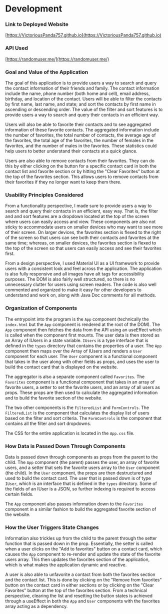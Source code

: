 # Development

### Link to Deployed Website

[https://VictoriousPanda757.github.io](https://VictoriousPanda757.github.io)

### API Used

[https://randomuser.me/](https://randomuser.me/)

### Goal and Value of the Application

The goal of this application is to provide users a way to search and query the contact information of their friends and family. The contact information include the name, phone number (both home and cell), email address, birthday, and location of the contact. Users will be able to filter the contacts by first name, last name, and state; and sort the contacts by first name in ascending or descending order. The value of the filter and sort features is to provide users a way to search and query their contacts in an efficient way.

Users will also be able to favorite their contacts and to see aggregated information of these favorite contacts. The aggregated information include the number of favorites, the total number of contacts, the average age of the favorites, the total age of the favorites, the number of females in the favorites, and the number of males in the favorites. These statistics could help users to better understand their contacts at a quick glance.

Users are also able to remove contacts from their favorites. They can do this by either clicking on the button for a specific contact card in both the contact list and favorite section or by hitting the "Clear Favorites" button at the top of the favorites section. This allows users to remove contacts from their favorites if they no longer want to keep them there.

### Usability Principles Considered

From a functionality perspective, I made sure to provide users a way to search and query their contacts in an efficient, easy way. That is, the filter and and sort features are a dropdown located at the top of the screen where users can easily access and view. These components are also not sticky to accommodate users on smaller devices who may want to see more of their screen. On larger devices, the favorites section is flexed to the right of the screen so that users can see both their contacts and favorites at the same time; whereas, on smaller devices, the favorites section is flexed to the top of the screen so that users can easily access and see their favorites first.

From a design perspective, I used Material UI as a UI framework to provide users with a consistent look and feel across the application. The application is also fully responsive and all images have alt tags for accessibility purposes. The DOM is also fairly well structured, so there is no unnecessary clutter for users using screen readers. The code is also well commented and organized to make it easy for other developers to understand and work on, along with Java Doc comments for all methods.

### Organization of Components

The entrypoint into the program is the `App` component (technically the `index.html` but the `App` component is rendered at the root of the DOM). The `App` component then fetches the data from the API using an useEffect which is called when the component first mounts. The user data is then stored as an Array of IUsers in a state variable. `IUsers` is a type interface that is defined in the `types` directory that contains the properties of a user. The `App` component then maps over the Array of IUsers and renders a `User` component for each user. The `User` component is a functional component that takes in the user along with other fields as props, and uses the user to build the contact card that is displayed on the website.

The aggregator is also a separate component called `Favorites`. The `Favorites` component is a functional component that takes in an array of favorite users, a setter to set the favorite users, and an array of all users as props. These props are then used to calculate the aggregated information and to build the favorite section of the website.

The two other components is the `FilteredList` and `FormControls`. The `FilteredList` is the component that calculates the display list of users based on the filter and sort criteria. The `FormControls` is the component that contains all the filter and sort dropdowns.

The CSS for the entire application is located in the `App.css` file.

### How Data is Passed Down Through Components

Data is passed down through components as props from the parent to the child. The `App` component (the parent) passes the user, an array of favorite users, and a setter that sets the favorite users array to the `User` component (the child). In the `User` component, the props are then destructured and used to build the contact card. The user that is passed down is of type `IUser`, which is an interface that is defined in the `types` directory. Some of the fields of an IUser is a JSON, so further indexing is required to access certain fields.

The `App` component also passes information down to the `Favorites` component in a similar fashion to build the aggregated favorite section of the website.

### How the User Triggers State Changes

Information also trickles up from the child to the parent through the setter function that is passed down in the prop. Essentially, the setter is called when a user clicks on the "Add to favorites" button on a contact card, which causes the `App` component to re-render and update the state of the favorite users array. This then updates the favorites section of the application, which is what makes the application dynamic and reactive.

A user is also able to unfavorite a contact from both the favorites section and the contact list. This is done by clicking on the "Remove from favorites" button on the contact card in either sections or by clicking on the "Clear Favorites" button at the top of the favorites section. From a technical perspective, clearing the list and resetting the button states is achieved through a useEffect in both the `App` and `User` components with the favorites array acting as a dependency.
